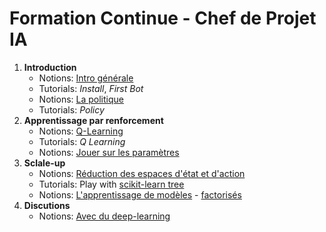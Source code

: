 # Formation Continue - Chef de Projet IA

1. **Introduction** 
    - Notions: [Intro générale](https://github.com/ceri-num/lct-decision-uu/raw/master/pdf/10-intro.pdf)
    - Tutorials: _Install_, _First Bot_
    - Notions: [La politique](https://github.com/ceri-num/lct-decision-uu/raw/master/pdf/11-notion-policy.pdf)
    - Tutorials: _Policy_
2. **Apprentissage par renforcement**
    - Notions: [Q-Learning](https://github.com/ceri-num/lct-decision-uu/raw/master/pdf/21-reinforcement.pdf)
    - Tutorials: _Q Learning_
    - Notions: [Jouer sur les paramètres](https://github.com/ceri-num/lct-decision-uu/raw/master/pdf/22-feedback-on-rl.pdf)
3. **Sclale-up**
    - Notions: [Réduction des espaces d'état et d'action](https://github.com/ceri-num/lct-decision-uu/raw/master/pdf/31-state-space.pdf)
    - Tutorials: Play with [scikit-learn tree](https://scikit-learn.org/stable/modules/tree.html)
    - Notions: [L'apprentissage de modèles](https://github.com/ceri-num/lct-decision-uu/raw/master/pdf/23-model-learning.pdf) - [factorisés](https://github.com/ceri-num/lct-decision-uu/raw/master/pdf/32-bayesian-net.pdf)
4. **Discutions**
    - Notions: [Avec du deep-learning](https://github.com/ceri-num/lct-decision-uu/raw/master/pdf/41-with-deep.pdf)

